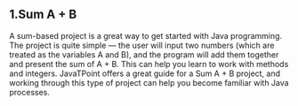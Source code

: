 ## 1.Sum A + B

A sum-based project is a great way to get started with Java programming. The project is quite simple — the user will input two numbers (which are treated as the variables A and B), and the program will add them together and present the sum of A + B. This can help you learn to work with methods and integers. JavaTPoint offers a great guide for a Sum A + B project, and working through this type of project can help you become familiar with Java processes.

